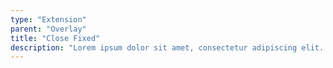```yaml
---
type: "Extension"
parent: "Overlay"
title: "Close Fixed"
description: "Lorem ipsum dolor sit amet, consectetur adipiscing elit. Nunc tempus laoreet leo sit amet iaculis."
---
```


<demo>
  <demovanilla src="inline/extension/overlay/close-fixed">
  </demovanilla>
</demo>
